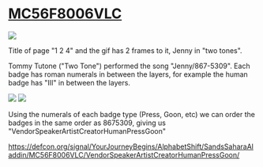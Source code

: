 # [MC56F8006VLC](https://defcon.org/signal/YourJourneyBegins/AlphabetShift/SandsSaharaAladdin/MC56F8006VLC/)

![](https://raw.githubusercontent.com/d1str0/dc29-badge/main/spoilers/jennytones.gif)

Title of page "1 2 4" and the gif has 2 frames to it, Jenny in "two tones".

Tommy Tutone ("Two Tone") performed the song "Jenny/867-5309". Each badge has roman numerals in between the layers, for example the human badge has "III" in between the layers. 

![](https://user-images.githubusercontent.com/6936212/128554863-8e0f47c4-7d68-4a50-ae28-17387d6dee7c.jpg)
![](https://media.discordapp.net/attachments/873481868576714762/874359501355114536/unknown.png)

Using the numerals of each badge type (Press, Goon, etc) we can order the badges in the same order as 8675309, giving us "VendorSpeakerArtistCreatorHumanPressGoon"

https://defcon.org/signal/YourJourneyBegins/AlphabetShift/SandsSaharaAladdin/MC56F8006VLC/VendorSpeakerArtistCreatorHumanPressGoon/

